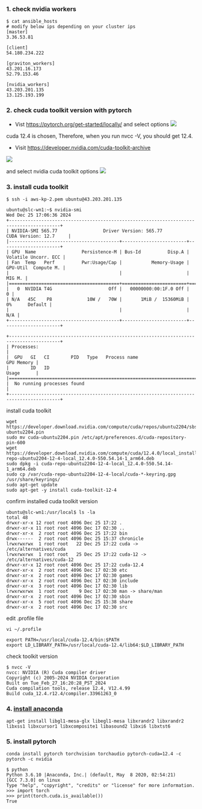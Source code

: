 ### 1. check nvidia workers ###

```
$ cat ansible_hosts
# modify below ips depending on your cluster ips
[master]
3.36.53.81

[client]
54.180.234.222

[graviton_workers]
43.201.16.173
52.79.153.46

[nvidia_workers]
43.203.201.135
13.125.193.199
```

### 2. check cuda toolkit version with pytorch ###
* Vist https://pytorch.org/get-started/locally/ and select options
![](https://github.com/gnosia93/slurm-on-grv/blob/main/slurm/images/pytorch-1.png)

cuda 12.4 is chosen, Therefore, when you run nvcc -V, you should get 12.4.

* Visit https://developer.nvidia.com/cuda-toolkit-archive

![](https://github.com/gnosia93/slurm-on-grv/blob/main/slurm/images/cuda-toolkit-1.png)

and select nvidia cuda toolkit options
![](https://github.com/gnosia93/slurm-on-grv/blob/main/slurm/images/cuda-toolkit-2.png)


### 3. install cuda toolkit ###
```
$ ssh -i aws-kp-2.pem ubuntu@43.203.201.135

ubuntu@slc-wn1:~$ nvidia-smi
Wed Dec 25 17:06:36 2024
+-----------------------------------------------------------------------------------------+
| NVIDIA-SMI 565.77                 Driver Version: 565.77         CUDA Version: 12.7     |
|-----------------------------------------+------------------------+----------------------+
| GPU  Name                 Persistence-M | Bus-Id          Disp.A | Volatile Uncorr. ECC |
| Fan  Temp   Perf          Pwr:Usage/Cap |           Memory-Usage | GPU-Util  Compute M. |
|                                         |                        |               MIG M. |
|=========================================+========================+======================|
|   0  NVIDIA T4G                     Off |   00000000:00:1F.0 Off |                    0 |
| N/A   45C    P8             10W /   70W |       1MiB /  15360MiB |      0%      Default |
|                                         |                        |                  N/A |
+-----------------------------------------+------------------------+----------------------+

+-----------------------------------------------------------------------------------------+
| Processes:                                                                              |
|  GPU   GI   CI        PID   Type   Process name                              GPU Memory |
|        ID   ID                                                               Usage      |
|=========================================================================================|
|  No running processes found                                                             |
+-----------------------------------------------------------------------------------------+
```
install cuda toolkit 
```
wget https://developer.download.nvidia.com/compute/cuda/repos/ubuntu2204/sbsa/cuda-ubuntu2204.pin
sudo mv cuda-ubuntu2204.pin /etc/apt/preferences.d/cuda-repository-pin-600
wget https://developer.download.nvidia.com/compute/cuda/12.4.0/local_installers/cuda-repo-ubuntu2204-12-4-local_12.4.0-550.54.14-1_arm64.deb
sudo dpkg -i cuda-repo-ubuntu2204-12-4-local_12.4.0-550.54.14-1_arm64.deb
sudo cp /var/cuda-repo-ubuntu2204-12-4-local/cuda-*-keyring.gpg /usr/share/keyrings/
sudo apt-get update
sudo apt-get -y install cuda-toolkit-12-4
```
confirm installed cuda toolkit version
```
ubuntu@slc-wn1:/usr/local$ ls -la
total 48
drwxr-xr-x 12 root root 4096 Dec 25 17:22 .
drwxr-xr-x 11 root root 4096 Dec 17 02:30 ..
drwxr-xr-x  2 root root 4096 Dec 25 17:22 bin
drwx------  2 root root 4096 Dec 25 15:37 chronicle
lrwxrwxrwx  1 root root   22 Dec 25 17:22 cuda -> /etc/alternatives/cuda
lrwxrwxrwx  1 root root   25 Dec 25 17:22 cuda-12 -> /etc/alternatives/cuda-12
drwxr-xr-x 12 root root 4096 Dec 25 17:22 cuda-12.4
drwxr-xr-x  2 root root 4096 Dec 17 02:30 etc
drwxr-xr-x  2 root root 4096 Dec 17 02:30 games
drwxr-xr-x  2 root root 4096 Dec 17 02:30 include
drwxr-xr-x  3 root root 4096 Dec 17 02:30 lib
lrwxrwxrwx  1 root root    9 Dec 17 02:30 man -> share/man
drwxr-xr-x  2 root root 4096 Dec 17 02:30 sbin
drwxr-xr-x  5 root root 4096 Dec 25 15:38 share
drwxr-xr-x  2 root root 4096 Dec 17 02:30 src
```

edit .profile file
```
vi ~/.profile

export PATH=/usr/local/cuda-12.4/bin:$PATH
export LD_LIBRARY_PATH=/usr/local/cuda-12.4/lib64:$LD_LIBRARY_PATH
```

check toolkit version
```
$ nvcc -V
nvcc: NVIDIA (R) Cuda compiler driver
Copyright (c) 2005-2024 NVIDIA Corporation
Built on Tue_Feb_27_16:20:28_PST_2024
Cuda compilation tools, release 12.4, V12.4.99
Build cuda_12.4.r12.4/compiler.33961263_0
```

### 4. [install anaconda](https://docs.anaconda.com/anaconda/install/) ###

```
apt-get install libgl1-mesa-glx libegl1-mesa libxrandr2 libxrandr2 libxss1 libxcursor1 libxcomposite1 libasound2 libxi6 libxtst6
```



### 5. install pytorch ###
```
conda install pytorch torchvision torchaudio pytorch-cuda=12.4 -c pytorch -c nvidia
```

```
$ python
Python 3.6.10 |Anaconda, Inc.| (default, May  8 2020, 02:54:21) 
[GCC 7.3.0] on linux
Type "help", "copyright", "credits" or "license" for more information.
>>> import torch
>>> print(torch.cuda.is_available())
True
```


